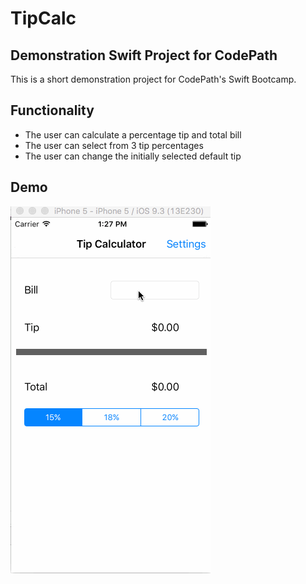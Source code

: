 # TipCalc
## Demonstration Swift Project for CodePath

This is a short demonstration project for CodePath's Swift Bootcamp.

## Functionality

* The user can calculate a percentage tip and total bill
* The user can select from 3 tip percentages
* The user can change the initially selected default tip


## Demo
![Screenshot Gif](demo.gif?raw=true "Screenshot")

